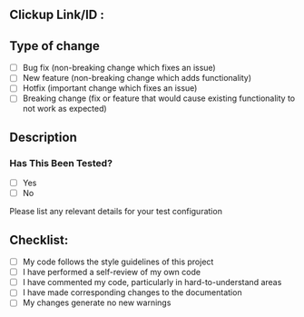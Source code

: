## Clickup Link/ID : 

## Type of change

- [ ] Bug fix (non-breaking change which fixes an issue)
- [ ] New feature (non-breaking change which adds functionality)
- [ ] Hotfix (important change which fixes an issue)
- [ ] Breaking change (fix or feature that would cause existing functionality to not work as expected)

## Description


### Has This Been Tested?

- [ ] Yes 
- [ ] No

Please list any relevant details for your test configuration

## Checklist:

- [ ] My code follows the style guidelines of this project
- [ ] I have performed a self-review of my own code
- [ ] I have commented my code, particularly in hard-to-understand areas
- [ ] I have made corresponding changes to the documentation
- [ ] My changes generate no new warnings
